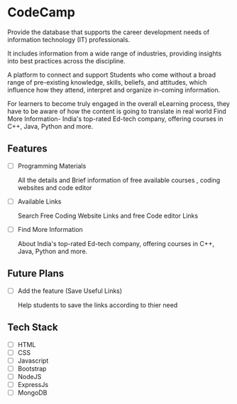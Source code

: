 # CodeCamp
Provide the  database that supports the career development needs of information technology (IT) professionals. 

It includes information from a wide range of industries, providing insights into best practices across the discipline.

A platform to connect and support Students who come without a broad range of pre-existing knowledge, skills, beliefs, and attitudes, which influence how they attend, interpret and organize in-coming information.

For learners to become truly engaged in the overall eLearning process, they have to be aware of how the content is going to translate in real world
 Find More Information- India's top-rated Ed-tech company, offering courses in C++, Java, Python and more.
 
## Features

- [ ] Programming Materials

     All the details and Brief information  of free available courses , coding websites and code editor
     
- [ ] Available Links
    
    Search Free Coding Website Links and free Code editor Links
    
- [ ] Find More Information
    
    About India's top-rated Ed-tech company, offering courses in C++, Java, Python and more.
    
## Future Plans

- [ ] Add the feature (Save Useful Links)
    
    Help students to save the links according to thier need
    
## Tech Stack


- [ ]  HTML
- [ ]  CSS
- [ ]  Javascript
- [ ]  Bootstrap
- [ ]  NodeJS
- [ ]  ExpressJs
- [ ]  MongoDB
